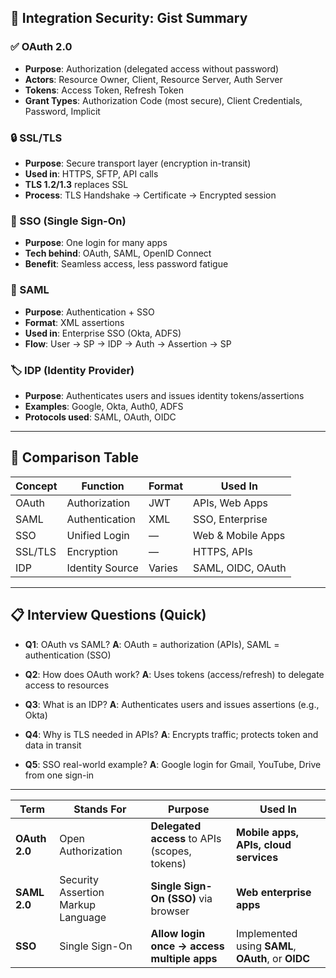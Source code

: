 ## 🔐 **Integration Security: Gist Summary**

### ✅ OAuth 2.0

* **Purpose**: Authorization (delegated access without password)
* **Actors**: Resource Owner, Client, Resource Server, Auth Server
* **Tokens**: Access Token, Refresh Token
* **Grant Types**: Authorization Code (most secure), Client Credentials, Password, Implicit

### 🔒 SSL/TLS

* **Purpose**: Secure transport layer (encryption in-transit)
* **Used in**: HTTPS, SFTP, API calls
* **TLS 1.2/1.3** replaces SSL
* **Process**: TLS Handshake → Certificate → Encrypted session

### 👤 SSO (Single Sign-On)

* **Purpose**: One login for many apps
* **Tech behind**: OAuth, SAML, OpenID Connect
* **Benefit**: Seamless access, less password fatigue

### 🔄 SAML

* **Purpose**: Authentication + SSO
* **Format**: XML assertions
* **Used in**: Enterprise SSO (Okta, ADFS)
* **Flow**: User → SP → IDP → Auth → Assertion → SP

### 🏷️ IDP (Identity Provider)

* **Purpose**: Authenticates users and issues identity tokens/assertions
* **Examples**: Google, Okta, Auth0, ADFS
* **Protocols used**: SAML, OAuth, OIDC

---

## 🔁 Comparison Table

| Concept | Function        | Format | Used In           |
| ------- | --------------- | ------ | ----------------- |
| OAuth   | Authorization   | JWT    | APIs, Web Apps    |
| SAML    | Authentication  | XML    | SSO, Enterprise   |
| SSO     | Unified Login   | —      | Web & Mobile Apps |
| SSL/TLS | Encryption      | —      | HTTPS, APIs       |
| IDP     | Identity Source | Varies | SAML, OIDC, OAuth |

---

## 📋 Interview Questions (Quick)

* **Q1**: OAuth vs SAML?
  **A**: OAuth = authorization (APIs), SAML = authentication (SSO)

* **Q2**: How does OAuth work?
  **A**: Uses tokens (access/refresh) to delegate access to resources

* **Q3**: What is an IDP?
  **A**: Authenticates users and issues assertions (e.g., Okta)

* **Q4**: Why is TLS needed in APIs?
  **A**: Encrypts traffic; protects token and data in transit

* **Q5**: SSO real-world example?
  **A**: Google login for Gmail, YouTube, Drive from one sign-in

---

| Term          | Stands For                         | Purpose                                       | Used In                                            |
| ------------- | ---------------------------------- | --------------------------------------------- | -------------------------------------------------- |
| **OAuth 2.0** | Open Authorization                 | **Delegated access** to APIs (scopes, tokens) | **Mobile apps, APIs, cloud services**              |
| **SAML 2.0**  | Security Assertion Markup Language | **Single Sign-On (SSO)** via browser          | **Web enterprise apps**                            |
| **SSO**       | Single Sign-On                     | **Allow login once → access multiple apps**   | Implemented using **SAML**, **OAuth**, or **OIDC** |



